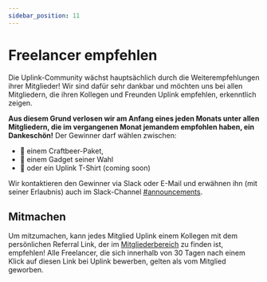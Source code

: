 ```yaml
---
sidebar_position: 11
---
```


# Freelancer empfehlen

Die Uplink-Community wächst hauptsächlich durch die Weiterempfehlungen ihrer Mitglieder! Wir sind dafür sehr dankbar und möchten uns bei allen Mitgliedern, die ihren Kollegen und Freunden Uplink empfehlen, erkenntlich zeigen.

**Aus diesem Grund verlosen wir am Anfang eines jeden Monats unter allen Mitgliedern, die im vergangenen Monat jemandem empfohlen haben, ein Dankeschön!** Der Gewinner darf wählen zwischen:

* 🍺 einem Craftbeer-Paket,
* 🤖 einem Gadget seiner Wahl
* 🎽 oder ein Uplink T-Shirt (coming soon)

Wir kontaktieren den Gewinner via Slack oder E-Mail und erwähnen ihn (mit seiner Erlaubnis) auch im Slack-Channel [#announcements](https://slack.com/app_redirect?team=T1LBG4C5N&channel=C1LBX0MGA).

## **Mitmachen**

Um mitzumachen, kann jedes Mitglied Uplink einem Kollegen mit dem persönlichen Referral Link, der im [Mitgliederbereich](https://my.uplink.tech/) zu finden ist, empfehlen! Alle Freelancer, die sich innerhalb von 30 Tagen nach einem Klick auf diesen Link bei Uplink bewerben, gelten als vom Mitglied geworben.
